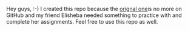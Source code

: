 Hey guys, :-)
I created this repo because the [orignal one](https://github.com/Meta-Front-End-Developer-PC/m4l1_managing_a_project)is no more on GitHub and my friend Elisheba 
needed something to practice with and complete her assignments.
Feel free to use this repo as well. 
